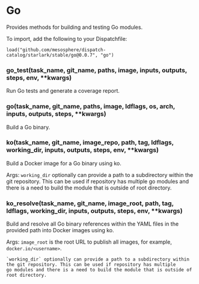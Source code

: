 
# Go

Provides methods for building and testing Go modules.

To import, add the following to your Dispatchfile:

```
load("github.com/mesosphere/dispatch-catalog/starlark/stable/go@0.0.7", "go")
```

### go_test(task_name, git_name, paths, image, inputs, outputs, steps, env, **kwargs)


Run Go tests and generate a coverage report.


### go(task_name, git_name, paths, image, ldflags, os, arch, inputs, outputs, steps, **kwargs)


Build a Go binary.


### ko(task_name, git_name, image_repo, path, tag, ldflags, working_dir, inputs, outputs, steps, env, **kwargs)


Build a Docker image for a Go binary using ko.

Args:
    `working_dir` optionally can provide a path to a subdirectory within
    the git repository. This can be used if repository has multiple
    go modules and there is a need to build the module that is outside of
    root directory.


### ko_resolve(task_name, git_name, image_root, path, tag, ldflags, working_dir, inputs, outputs, steps, env, **kwargs)


Build and resolve all Go binary references within the YAML files in the provided path into Docker images using ko.

Args:
    `image_root` is the root URL to publish all images, for example,
    `docker.io/<username>`.

    `working_dir` optionally can provide a path to a subdirectory within
    the git repository. This can be used if repository has multiple
    go modules and there is a need to build the module that is outside of
    root directory.



